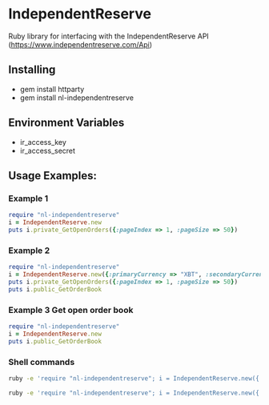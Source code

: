 # IndependentReserve
Ruby library for interfacing with the IndependentReserve API (https://www.independentreserve.com/Api)

## Installing
* gem install httparty
* gem install nl-independentreserve

## Environment Variables
* ir_access_key
* ir_access_secret

## Usage Examples:
### Example 1
```ruby
require "nl-independentreserve"
i = IndependentReserve.new
puts i.private_GetOpenOrders({:pageIndex => 1, :pageSize => 50})
```

### Example 2
```ruby
require "nl-independentreserve"
i = IndependentReserve.new({:primaryCurrency => "XBT", :secondaryCurrency => "USD"})
puts i.private_GetOpenOrders({:pageIndex => 1, :pageSize => 50})
puts i.public_GetOrderBook
```

### Example 3 Get open order book
```ruby
require "nl-independentreserve"
i = IndependentReserve.new
puts i.public_GetOrderBook
```

### Shell commands
```bash
ruby -e 'require "nl-independentreserve"; i = IndependentReserve.new({:primaryCurrency => "XBT", :secondaryCurrency => "USD"}); puts i.private_GetOpenOrders({:pageIndex => 1, :pageSize => 50}); '

ruby -e 'require "nl-independentreserve"; i = IndependentReserve.new({:primaryCurrency => "XBT", :secondaryCurrency => "USD"}); puts i.public_GetOrderBook; '
```
